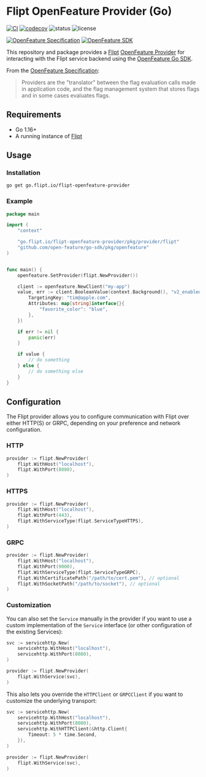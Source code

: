 # Flipt OpenFeature Provider (Go)

[![CI](https://github.com/flipt-io/openfeature-provider-go/actions/workflows/ci.yml/badge.svg)](https://github.com/flipt-io/openfeature-provider-go/actions/workflows/ci.yml)
[![codecov](https://codecov.io/gh/flipt-io/openfeature-provider-go/branch/main/graph/badge.svg?token=0X8OWMEV16)](https://codecov.io/gh/flipt-io/openfeature-provider-go)
![status](https://img.shields.io/badge/status-experimental-orange.svg)
![license](https://img.shields.io/github/license/flipt-io/flipt-openfeature-provider-go)

[![OpenFeature Specification](https://img.shields.io/static/v1?label=OpenFeature%20Specification&message=v0.5.0&color=yellow)](https://github.com/open-feature/spec/tree/v0.5.0)
[![OpenFeature SDK](https://img.shields.io/static/v1?label=OpenFeature%20Golang%20SDK&message=v1.0.0&color=green)](https://github.com/open-feature/go-sdk)

This repository and package provides a [Flipt](https://github.com/flipt-io/flipt) [OpenFeature Provider](https://docs.openfeature.dev/docs/specification/sections/providers) for interacting with the Flipt service backend using the [OpenFeature Go SDK](https://github.com/open-feature/go-sdk).

From the [OpenFeature Specification](https://docs.openfeature.dev/docs/specification/sections/providers):

> Providers are the "translator" between the flag evaluation calls made in application code, and the flag management system that stores flags and in some cases evaluates flags.

## Requirements

- Go 1.16+
- A running instance of [Flipt](https://www.flipt.io/docs/installation)

## Usage

### Installation

```bash
go get go.flipt.io/flipt-openfeature-provider
```

### Example

```go
package main

import (
    "context"

    "go.flipt.io/flipt-openfeature-provider/pkg/provider/flipt"
    "github.com/open-feature/go-sdk/pkg/openfeature"
)


func main() {
    openfeature.SetProvider(flipt.NewProvider())

    client := openfeature.NewClient("my-app")
    value, err := client.BooleanValue(context.Background(), "v2_enabled", false, openfeature.EvaluationContext{
        TargetingKey: "tim@apple.com",
        Attributes: map[string]interface{}{
            "favorite_color": "blue",
        },
    })

    if err != nil {
        panic(err)
    }

    if value {
        // do something
    } else {
        // do something else
    }
}
```

## Configuration

The Flipt provider allows you to configure communication with Flipt over either HTTP(S) or GRPC, depending on your preference and network configuration.

### HTTP

```go
provider := flipt.NewProvider(
    flipt.WithHost("localhost"),
    flipt.WithPort(8080),
)
```

### HTTPS

```go
provider := flipt.NewProvider(
    flipt.WithHost("localhost"),
    flipt.WithPort(443),
    flipt.WithServiceType(flipt.ServiceTypeHTTPS),
)
```

### GRPC

```go
provider := flipt.NewProvider(
    flipt.WithHost("localhost"),
    flipt.WithPort(9000),
    flipt.WithServiceType(flipt.ServiceTypeGRPC),
    flipt.WithCertificatePath("/path/to/cert.pem"), // optional
    flipt.WithSocketPath("/path/to/socket"), // optional
)
```

### Customization

You can also set the `Service` manually in the provider if you want to use a custom implementation of the `Service` interface (or other configuration of the existing Services):

```go
svc := servicehttp.New(
    servicehttp.WithHost("localhost"),
    servicehttp.WithPort(8080),
)

provider := flipt.NewProvider(
    flipt.WithService(svc),
)
```

This also lets you override the `HTTPClient` or `GRPCClient` if you want to customize the underlying transport:

```go
svc := servicehttp.New(
    servicehttp.WithHost("localhost"),
    servicehttp.WithPort(8080),
    servicehttp.WithHTTPClient(&http.Client{
        Timeout: 5 * time.Second,
    }),
)

provider := flipt.NewProvider(
    flipt.WithService(svc),
)
```

